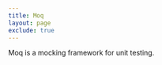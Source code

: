 ```yaml
---
title: Moq
layout: page
exclude: true
---
```


Moq is a mocking framework for unit testing.


<!--stackedit_data:
eyJoaXN0b3J5IjpbMTg3OTM0OTI1OV19
-->